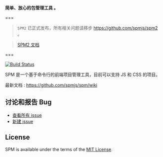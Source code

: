 **简单、放心的包管理工具 。**

===

> `SPM2` 已正式发布，所有相关问题请移步 https://github.com/spmjs/spm2 。

> [SPM2 文档](http://docs.spmjs.org)

===

[![Build Status](https://travis-ci.org/spmjs/spm.png?branch=master)](https://travis-ci.org/spmjs/spm)

SPM 是一个基于命令行的前端项目管理工具，目前可以支持 JS 和 CSS 的项目。

最新文档 : <https://github.com/spmjs/spm/wiki>


## 讨论和报告 Bug

* [查看所有 issue](https://github.com/spmjs/spm/issues)
* [新建 issue](https://github.com/spmjs/spm/issues/new)


## License

SPM is available under the terms of the [MIT License](http://modules.spmjs.org/LICENSE.md).


